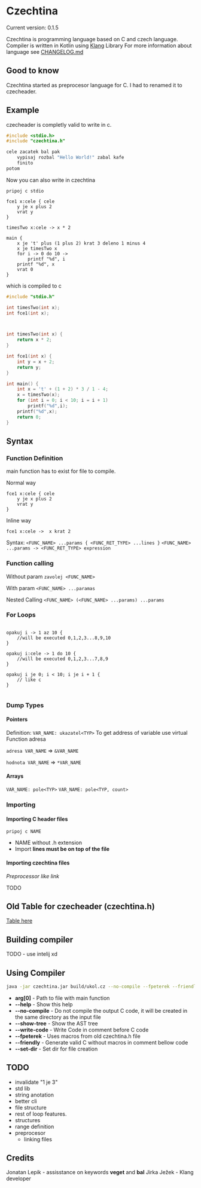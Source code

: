# Czechtina

Current version: 0.1.5

Czechtina is programming language based on C and czech language.
Compiler is written in Kotlin using [Klang](https://github.com/j-jzk/klang) Library
For more information about language see [CHANGELOG.md](CHANGELOG.md)

## Good to know

Czechtina started as preprocesor language for C. I had to renamed it to czecheader.

## Example

czecheader is completly valid to write in c.

```c
#include <stdio.h>
#include "czechtina.h"

cele zacatek bal pak
    vypisaj rozbal "Hello World!" zabal kafe
    finito
potom

```

Now you can also write in czechtina

```cz
pripoj c stdio

fce1 x:cele { cele
    y je x plus 2
    vrat y
}

timesTwo x:cele -> x * 2

main {
    x je 't' plus (1 plus 2) krat 3 deleno 1 minus 4
    x je timesTwo x
    for i -> 0 do 10 ->
        printf "%d", i
    printf "%d", x
    vrat 0
}
```

which is compiled to c

```c
#include "stdio.h"

int timesTwo(int x);
int fce1(int x);



int timesTwo(int x) {
	return x * 2;
}

int fce1(int x) {
	int y = x + 2;
	return y;
}

int main() {
	int x = 't' + (1 + 2) * 3 / 1 - 4;
	x = timesTwo(x);
	for (int i = 0; i < 10; i = i + 1) 
		printf("%d",i);
	printf("%d",x);
	return 0;
}
```

## Syntax

### Function Definition

main function has to exist for file to compile.

Normal way

```cz
fce1 x:cele { cele
    y je x plus 2
    vrat y
}
```

Inline way

```cz
fce1 x:cele ->  x krat 2
```

Syntax:
`<FUNC_NAME> ...params { <FUNC_RET_TYPE> ...lines }`
`<FUNC_NAME> ...params -> <FUNC_RET_TYPE> expression`

### Function calling

Without param 
`zavolej <FUNC_NAME>`

With param
`<FUNC_NAME> ...paramas`

Nested Calling
`<FUNC_NAME> (<FUNC_NAME> ...params) ...params`



### For Loops

```cz

opakuj i -> 1 az 10 {
	//will be executed 0,1,2,3...8,9,10
}

opakuj i:cele -> 1 do 10 {
	//will be executed 0,1,2,3...7,8,9
}

opakuj i je 0; i < 10; i je i + 1 {
	// like c
}


```

### Dump Types 

#### Pointers

Definition:
`VAR_NAME: ukazatel<TYP>`
To get address of variable use virtual Function adresa

`adresa VAR_NAME` => `&VAR_NAME`

`hodnota VAR_NAME` => `*VAR_NAME`

#### Arrays
`VAR_NAME: pole<TYP>`
`VAR_NAME: pole<TYP, count>`

### Importing 

#### Importing C header files

`pripoj c NAME`

- NAME without .h extension
- Import **lines must be on top of the file**
#### Importing czechtina files
*Preprocessor like link*

TODO

## Old Table for czecheader (czechtina.h)

[Table here](table.md)

## Building compiler

TODO - use intelij xd

## Using Compiler

```bash
java -jar czechtina.jar build/ukol.cz --no-compile --fpeterek --friendly --set-dir build
```

- **arg[0]** - Path to file with main function
- **--help** - Show this help
- **--no-compile** - Do not compile the output C code, it will be created in the same directory as the input file
- **--show-tree** - Show the AST tree
- **--write-code** - Write Code in comment before C code
- **--fpeterek** - Uses macros from old czechtina.h file
- **--friendly** - Generate valid C without macros in comment bellow code
- **--set-dir** - Set dir for file creation

## TODO

- invalidate "1 je 3"
- std lib
- string anotation
- better cli
- file structure
- rest of loop features.
- structures
- range definition
- preprocesor
  - linking files


## Credits

Jonatan Lepik - assisstance on keywords **veget** and **bal**
Jirka Ježek - Klang developer